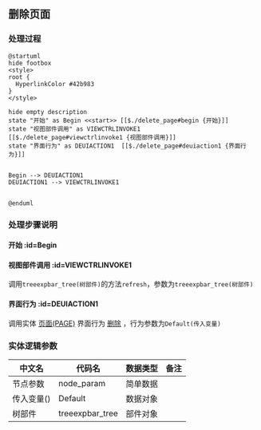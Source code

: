 ## 删除页面 <!-- {docsify-ignore-all} -->

   

### 处理过程

```plantuml
@startuml
hide footbox
<style>
root {
  HyperlinkColor #42b983
}
</style>

hide empty description
state "开始" as Begin <<start>> [[$./delete_page#begin {开始}]]
state "视图部件调用" as VIEWCTRLINVOKE1  [[$./delete_page#viewctrlinvoke1 {视图部件调用}]]
state "界面行为" as DEUIACTION1  [[$./delete_page#deuiaction1 {界面行为}]]


Begin --> DEUIACTION1
DEUIACTION1 --> VIEWCTRLINVOKE1


@enduml
```


### 处理步骤说明

#### 开始 :id=Begin




#### 视图部件调用 :id=VIEWCTRLINVOKE1



调用`treeexpbar_tree(树部件)`的方法`refresh`，参数为`treeexpbar_tree(树部件)`
#### 界面行为 :id=DEUIACTION1



调用实体 [页面(PAGE)](module/Wiki/Article_page.md) 界面行为 [删除](module/Wiki/Article_page#界面行为) ，行为参数为`Default(传入变量)`



### 实体逻辑参数

|    中文名   |    代码名    |  数据类型      |备注 |
| --------| --------| --------  | --------   |
|节点参数|node_param|简单数据||
|传入变量(<i class="fa fa-check"/></i>)|Default|数据对象||
|树部件|treeexpbar_tree|部件对象||
